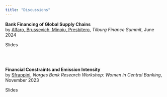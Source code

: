```yaml
---
title: "Discussions"
---
```


**Bank Financing of Global Supply Chains**<br>
by <u>Alfaro, Brussevich, Minoiu, Presbitero</u>, <i>Tilburg Finance Summit</i>, June 2024

<buttonPDF onclick="dis2()">Slides</buttonPDF>

<br><br />

**Financial Constraints and Emission Intensity**<br>
by <u>Sfrappini</u>, <i>Norges Bank Research Workshop: Women in Central Banking</i>, November 2023

<buttonPDF onclick="dis1()">Slides</buttonPDF>
